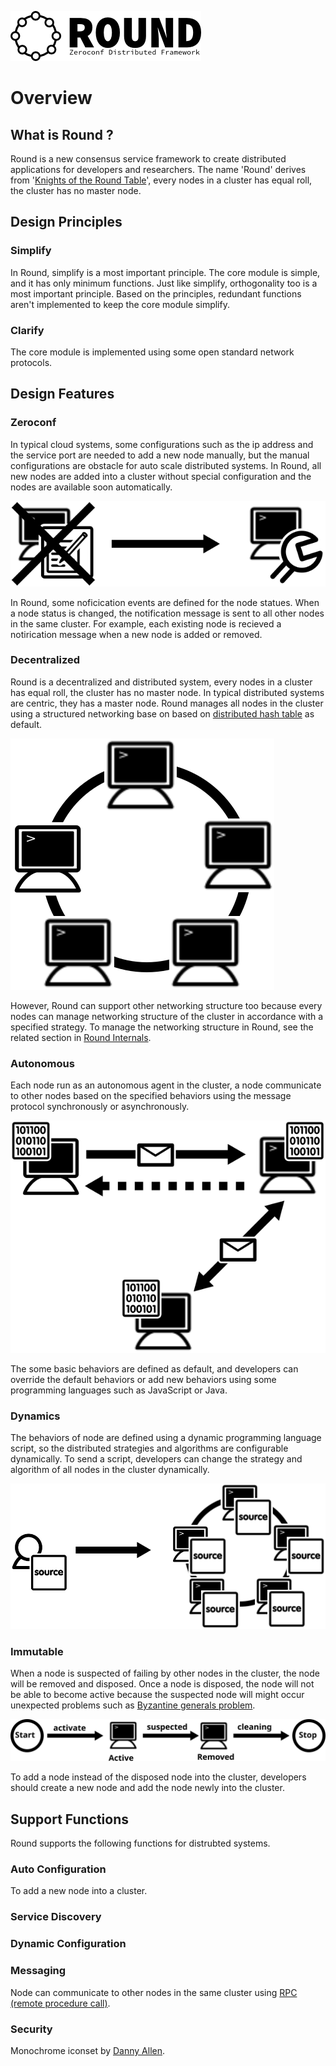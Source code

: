 ![round_logo](img/round_logo.png)

# Overview

## What is Round ?

Round is a new consensus service framework to create distributed applications for developers and researchers. The name 'Round' derives from '[Knights of the Round Table](http://en.wikipedia.org/wiki/Round_Table)', every nodes in a cluster has equal roll, the cluster has no master node.

## Design Principles

### Simplify

In Round, simplify is a most important principle. The core module is simple, and it has only minimum functions. Just like simplify, orthogonality too is a most important principle. Based on the principles, redundant functions aren't implemented to keep the core module simplify.

### Clarify

The core module is implemented using some open standard network protocols.

## Design Features

### Zeroconf

In typical cloud systems, some configurations such as the ip address and the service port are needed to add a new node manually, but the manual configurations are obstacle for auto scale distributed systems. In Round, all new nodes are added into a cluster without special configuration and the nodes are available soon automatically.

![round_overview_zeroconf](img/round_overview_zeroconf.svg)

In Round, some noficication events are defined for the node statues. When a node status is changed, the notification message is sent to all other nodes  in the same cluster. For example, each existing node is recieved a notirication message when a new node is added or removed.

### Decentralized

Round is a decentralized and distributed system, every nodes in a cluster has equal roll, the cluster has no master node. In typical distributed systems are centric, they has a master node. Round manages all nodes in the cluster using a structured networking base on based on [distributed hash table](http://en.wikipedia.org/wiki/Distributed_hash_table) as default.

![round_overview_zeroconf](img/round_overview_decentralized.svg)

However, Round can support other networking structure too because every nodes can manage networking structure of the cluster in accordance with a specified strategy. To manage the networking structure in Round, see the related section in [Round Internals](./round_internals.md).

### Autonomous

Each node run as an autonomous agent in the cluster, a node communicate to other nodes based on the specified behaviors using the message protocol synchronously or asynchronously.

![round_overview_autonomous](img/round_overview_autonomous.svg)

The some basic behaviors are defined as default, and developers can override the default behaviors or add new behaviors using some programming languages such as JavaScript or Java.

### Dynamics

The behaviors of node are defined using a dynamic programming language script, so the distributed strategies and algorithms are configurable dynamically. To send a script, developers can change the strategy and algorithm of all nodes in the cluster dynamically.

![round_overview_dynamics](img/round_overview_dynamics.svg)

### Immutable

When a node is suspected of failing by other nodes in the cluster, the node will be removed and disposed. Once a node is disposed, the node will not be able to become active because the suspected node will might occur unexpected problems such as [Byzantine generals problem](http://en.wikipedia.org/wiki/Byzantine_fault_tolerance).

![round_overview_immutable](img/round_overview_immutable.svg)

To add a node instead of the disposed node into the cluster, developers should create a new node and add the node newly into the cluster.

## Support Functions

Round supports the following functions for distrubted systems.

### Auto Configuration

To add a new node into a cluster.

### Service Discovery

### Dynamic Configuration

### Messaging

Node can communicate to other nodes in the same cluster using [RPC (remote procedure call)](http://en.wikipedia.org/wiki/Remote_procedure_call).

### Security

Monochrome iconset by [Danny Allen](http://dannya.org).
